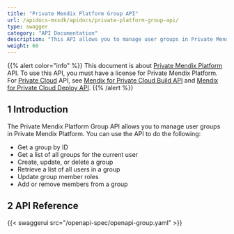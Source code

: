 ```yaml
---
title: "Private Mendix Platform Group API"
url: /apidocs-mxsdk/apidocs/private-platform-group-api/
type: swagger
category: "API Documentation"
description: "This API allows you to manage user groups in Private Mendix Platform."
weight: 60
---
```


{{% alert color="info" %}}
This document is about [Private Mendix Platform](/private-mendix-platform/) API. To use this API, you must have a license for Private Mendix Platform. For [Private Cloud](/developerportal/deploy/private-cloud/) API, see [Mendix for Private Cloud Build API](/apidocs-mxsdk/apidocs/private-cloud-build-api/) and [Mendix for Private Cloud Deploy API](/apidocs-mxsdk/apidocs/private-cloud-deploy-api/).
{{% /alert %}}

## 1 Introduction

The Private Mendix Platform Group API allows you to manage user groups in Private Mendix Platform. You can use the API to do the following:

* Get a group by ID
* Get a list of all groups for the current user
* Create, update, or delete a group
* Retrieve a list of all users in a group
* Update group member roles
* Add or remove members from a group

## 2 API Reference

{{< swaggerui src="/openapi-spec/openapi-group.yaml"  >}}
